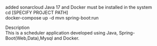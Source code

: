 added sonarcloud 
Java 17 and Docker must be installed in the system  <br/>
cd [SPECIFY PROJECT PATH]   <br/>
docker-compose up -d        <bader/>
mvn spring-boot:run  <br/>


Description  <br/>
This is a scheduler application developed using Java, Spring-Boot(Web,Data),Mysql and Docker.
